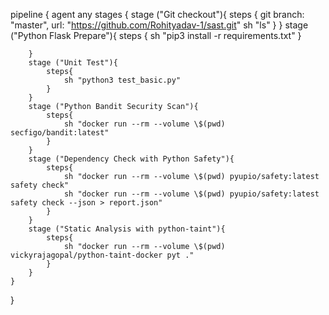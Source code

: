 pipeline {
	agent any
	stages {
		stage ("Git checkout"){
			steps {
				git branch: "master",
					url: "https://github.com/Rohityadav-1/sast.git"
				sh "ls"
			}
		}
		stage ("Python Flask Prepare"){
			steps {
				sh "pip3 install -r requirements.txt"
			}

		}
		stage ("Unit Test"){
			steps{
				sh "python3 test_basic.py"
			}
		}
		stage ("Python Bandit Security Scan"){
			steps{
				sh "docker run --rm --volume \$(pwd) secfigo/bandit:latest"
			}
		}
		stage ("Dependency Check with Python Safety"){
			steps{
				sh "docker run --rm --volume \$(pwd) pyupio/safety:latest safety check"
				sh "docker run --rm --volume \$(pwd) pyupio/safety:latest safety check --json > report.json"
			}
		}
		stage ("Static Analysis with python-taint"){
			steps{
				sh "docker run --rm --volume \$(pwd) vickyrajagopal/python-taint-docker pyt ."
			}
		}					
	}
}
